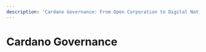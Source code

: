 ```yaml
---
description: 'Cardano Governance: From Open Corporation to Digital Nation'
---
```


# Cardano Governance

